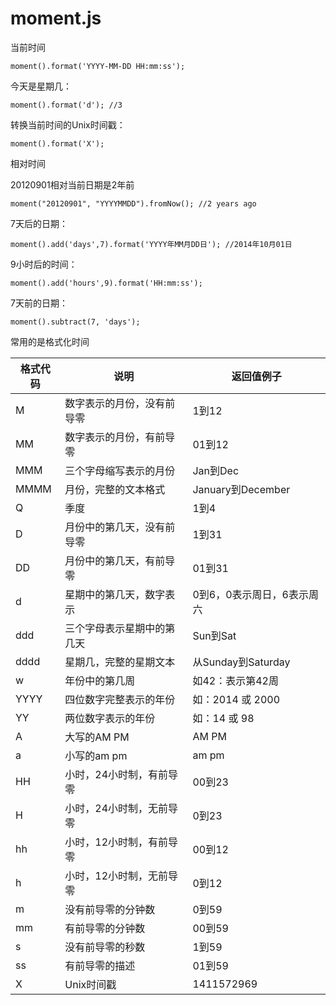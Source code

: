 # moment.js

当前时间

```
moment().format('YYYY-MM-DD HH:mm:ss'); 
```

今天是星期几：

```
moment().format('d'); //3 

```

转换当前时间的Unix时间戳：

```
moment().format('X'); 

```

相对时间

20120901相对当前日期是2年前

```
moment("20120901", "YYYYMMDD").fromNow(); //2 years ago 
```

7天后的日期：

```
moment().add('days',7).format('YYYY年MM月DD日'); //2014年10月01日 
```

9小时后的时间：

```
moment().add('hours',9).format('HH:mm:ss'); 
```

7天前的日期：

```
moment().subtract(7, 'days');
```

常用的是格式化时间

| 格式代码 | 说明            | 返回值例子            |
| ---- | ------------- | ---------------- |
| M    | 数字表示的月份，没有前导零 | 1到12             |
| MM   | 数字表示的月份，有前导零  | 01到12            |
| MMM  | 三个字母缩写表示的月份   | Jan到Dec          |
| MMMM | 月份，完整的文本格式    | January到December |
| Q    | 季度            | 1到4              |
| D    | 月份中的第几天，没有前导零 | 1到31             |
| DD   | 月份中的第几天，有前导零  | 01到31            |
| d    | 星期中的第几天，数字表示  | 0到6，0表示周日，6表示周六  |
| ddd  | 三个字母表示星期中的第几天 | Sun到Sat          |
| dddd | 星期几，完整的星期文本   | 从Sunday到Saturday |
| w    | 年份中的第几周       | 如42：表示第42周       |
| YYYY | 四位数字完整表示的年份   | 如：2014 或 2000    |
| YY   | 两位数字表示的年份     | 如：14 或 98        |
| A    | 大写的AM PM      | AM PM            |
| a    | 小写的am pm      | am pm            |
| HH   | 小时，24小时制，有前导零 | 00到23            |
| H    | 小时，24小时制，无前导零 | 0到23             |
| hh   | 小时，12小时制，有前导零 | 00到12            |
| h    | 小时，12小时制，无前导零 | 0到12             |
| m    | 没有前导零的分钟数     | 0到59             |
| mm   | 有前导零的分钟数      | 00到59            |
| s    | 没有前导零的秒数      | 1到59             |
| ss   | 有前导零的描述       | 01到59            |
| X    | Unix时间戳       | 1411572969       |


